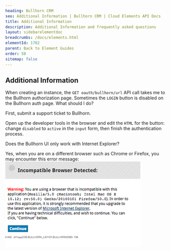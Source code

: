 ```yaml
---
heading: Bullhorn CRM
seo: Additional Information | Bullhorn CRM | Cloud Elements API Docs
title: Additional Information
description: Additional Information and frequently asked questions
layout: sidebarelementdoc
breadcrumbs: /docs/elements.html
elementId: 1702
parent: Back to Element Guides
order: 50
sitemap: false
---
```


## Additional Information

When creating an instance, the `GET oauth/bullhorn/url` API call takes me to the Bullhorn authorization page.  Sometimes the `LOGIN` button is disabled on the Bullhorn auth page.
What should I do?

First, submit a support ticket to Bullhorn.

Open up the developer tools in the browser and edit the `HTML` for the button:
change `disabled` to `active` in the `input` form, then finish the authentication process.

Does the Bullhorn UI only work with Internet Explorer?

Yes, when you are on a different browser such as Chrome or Firefox, you may encounter this error message:
![Browser Error Message](img/browser-error-msg.png)
